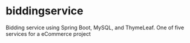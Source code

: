 # biddingservice
Bidding service using Spring Boot, MySQL, and ThymeLeaf.
One of five services for a eCommerce project
